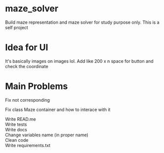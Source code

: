 # maze_solver
Build maze representation and maze solver for study purpose only. This is a self project



# Idea for UI
It's basically images on images lol. Add like 200 x n space for button and check the coordinate



# Main Problems
Fix not corresponding <br/>

Fix class Maze container and how to interace with it <br/>


Write READ.me <br/>
Write tests <br/>
Write docs <br/>
Change variables name (in proper name) <br/>
Clean code <br/>
Write requirements.txt <br/>